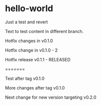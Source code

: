 # hello-world
Just a test and revert

Text to test content in different branch.


Hotfix changes in v0.1.0

Hotfix change in v0.1.0 - 2

Hotfix release v0.1.1 - RELEASED

=======

Test after tag v0.1.0

More changes after tag v0.1.0

Next change for new version targeting v0.2.0
